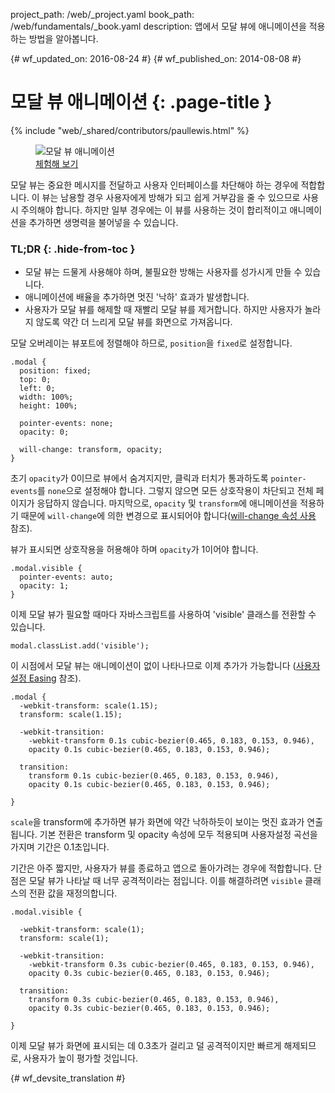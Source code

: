 project_path: /web/_project.yaml
book_path: /web/fundamentals/_book.yaml
description: 앱에서 모달 뷰에 애니메이션을 적용하는 방법을 알아봅니다.

{# wf_updated_on: 2016-08-24 #}
{# wf_published_on: 2014-08-08 #}

# 모달 뷰 애니메이션 {: .page-title }

{% include "web/_shared/contributors/paullewis.html" %}

<div class="attempt-right">
  <figure>
    <img src="images/dont-press.gif" alt="모달 뷰 애니메이션" />
    <figcaption>
      <a href="https://googlesamples.github.io/web-fundamentals/fundamentals/design-and-ui/animations/modal-view-animation.html" target="_blank" class="external">체험해 보기</a>
    </figcaption>
  </figure>
</div>

모달 뷰는 중요한 메시지를 전달하고 사용자 인터페이스를 차단해야 하는 경우에 적합합니다. 이 뷰는 남용할 경우 사용자에게 방해가 되고 쉽게 거부감을 줄 수 있으므로 사용 시 주의해야 합니다. 하지만 일부 경우에는 이 뷰를 사용하는 것이 합리적이고 애니메이션을 추가하면 생명력을 불어넣을 수 있습니다.

### TL;DR {: .hide-from-toc }
* 모달 뷰는 드물게 사용해야 하며, 불필요한 방해는 사용자를 성가시게 만들 수 있습니다.
* 애니메이션에 배율을 추가하면 멋진 '낙하' 효과가 발생합니다.
* 사용자가 모달 뷰를 해제할 때 재빨리 모달 뷰를 제거합니다. 하지만 사용자가 놀라지 않도록 약간 더 느리게 모달 뷰를 화면으로 가져옵니다.

<div class="clearfix"></div>

모달 오버레이는 뷰포트에 정렬해야 하므로, `position`을 `fixed`로 설정합니다.


    .modal {
      position: fixed;
      top: 0;
      left: 0;
      width: 100%;
      height: 100%;
    
      pointer-events: none;
      opacity: 0;
    
      will-change: transform, opacity;
    }
    

초기 `opacity`가 0이므로 뷰에서 숨겨지지만, 클릭과 터치가 통과하도록 `pointer-events`를 `none`으로 설정해야 합니다. 그렇지 않으면 모든 상호작용이 차단되고 전체 페이지가 응답하지 않습니다. 마지막으로, `opacity` 및 `transform`에 애니메이션을 적용하기 때문에 `will-change`에 의한 변경으로 표시되어야 합니다([will-change 속성 사용](animations-and-performance#using-the-will-change-property) 참조).

뷰가 표시되면 상호작용을 허용해야 하며 `opacity`가 1이어야 합니다.


    .modal.visible {
      pointer-events: auto;
      opacity: 1;
    }
    

이제 모달 뷰가 필요할 때마다 자바스크립트를 사용하여 'visible' 클래스를 전환할 수 있습니다.


    modal.classList.add('visible');
    

이 시점에서 모달 뷰는 애니메이션이 없이 나타나므로 이제 추가가 가능합니다
([사용자설정 Easing](custom-easing) 참조).


    .modal {
      -webkit-transform: scale(1.15);
      transform: scale(1.15);
    
      -webkit-transition:
        -webkit-transform 0.1s cubic-bezier(0.465, 0.183, 0.153, 0.946),
        opacity 0.1s cubic-bezier(0.465, 0.183, 0.153, 0.946);
    
      transition:
        transform 0.1s cubic-bezier(0.465, 0.183, 0.153, 0.946),
        opacity 0.1s cubic-bezier(0.465, 0.183, 0.153, 0.946);
    
    }
    

`scale`을 transform에 추가하면 뷰가 화면에 약간 낙하하듯이 보이는 멋진 효과가 연출됩니다. 기본 전환은 transform 및 opacity 속성에 모두 적용되며 사용자설정 곡선을 가지며 기간은 0.1초입니다.

기간은 아주 짧지만, 사용자가 뷰를 종료하고 앱으로 돌아가려는 경우에 적합합니다. 단점은 모달 뷰가 나타날 때 너무 공격적이라는 점입니다. 이를 해결하려면 `visible` 클래스의 전환 값을 재정의합니다.


    .modal.visible {
    
      -webkit-transform: scale(1);
      transform: scale(1);
    
      -webkit-transition:
        -webkit-transform 0.3s cubic-bezier(0.465, 0.183, 0.153, 0.946),
        opacity 0.3s cubic-bezier(0.465, 0.183, 0.153, 0.946);
    
      transition:
        transform 0.3s cubic-bezier(0.465, 0.183, 0.153, 0.946),
        opacity 0.3s cubic-bezier(0.465, 0.183, 0.153, 0.946);
    
    }
    

이제 모달 뷰가 화면에 표시되는 데 0.3초가 걸리고 덜 공격적이지만 빠르게 해제되므로, 사용자가 높이 평가할 것입니다.





{# wf_devsite_translation #}
